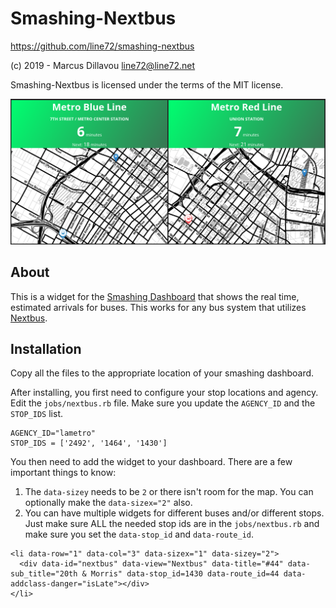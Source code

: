 # Smashing-Nextbus

https://github.com/line72/smashing-nextbus

(c) 2019 - Marcus Dillavou <line72@line72.net>

Smashing-Nextbus is licensed under the terms of the MIT license.

![Screenshot](/screenshot.png?raw=true "Real time Bus Arrivals for Smashing")

## About

This is a widget for the [Smashing
Dashboard](https://smashing.github.io/) that shows the real time,
estimated arrivals for buses. This works for any bus system that
utilizes [Nextbus](https://nextbus.com/).

## Installation

Copy all the files to the appropriate location of your smashing dashboard.

After installing, you first need to configure your stop locations and agency. Edit the `jobs/nextbus.rb` file. Make sure you update the `AGENCY_ID` and the `STOP_IDS` list.

```
AGENCY_ID="lametro"
STOP_IDS = ['2492', '1464', '1430']
```

You then need to add the widget to your dashboard. There are a few important things to know:

1. The `data-sizey` needs to be `2` or there isn't room for the map. You can optionally make the `data-sizex="2"` also.
1. You can have multiple widgets for different buses and/or different stops. Just make sure ALL the needed stop ids are in the `jobs/nextbus.rb` and make sure you set the `data-stop_id` and `data-route_id`.

```
<li data-row="1" data-col="3" data-sizex="1" data-sizey="2">
  <div data-id="nextbus" data-view="Nextbus" data-title="#44" data-sub_title="20th & Morris" data-stop_id=1430 data-route_id=44 data-addclass-danger="isLate"></div>
</li>
```

